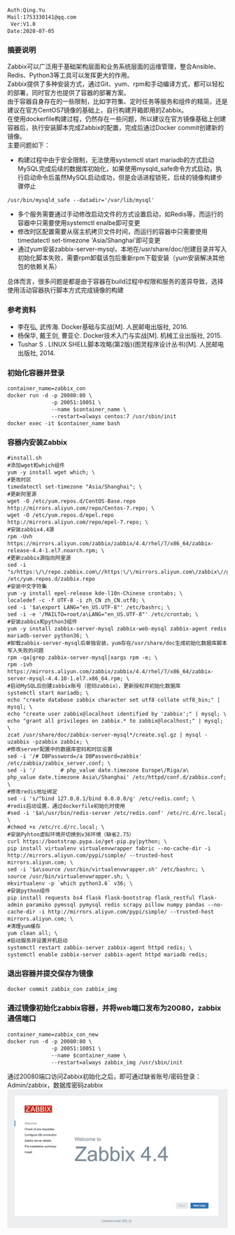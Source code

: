 ```shell
Auth:Qing.Yu
Mail:1753330141@qq.com
 Ver:V1.0
Date:2020-07-05
```
### 摘要说明
Zabbix可以广泛用于基础架构层面和业务系统层面的运维管理，整合Ansible、Redis、Python3等工具可以发挥更大的作用。  
Zabbix提供了多种安装方式，通过Git、yum、rpm和手动编译方式，都可以轻松的部署，同时官方也提供了容器的部署方案。  
由于容器自身存在的一些限制，比如字符集、定时任务等服务和组件的精简，还是建议在官方CentOS7镜像的基础上，自行构建开箱即用的Zabbix。  
在使用dockerfile构建过程，仍然存在一些问题，所以建议在官方镜像基础上创建容器后，执行安装脚本完成Zabbix的配置，完成后通过Docker commit创建新的镜像。  
主要问题如下：
- 构建过程中由于安全限制，无法使用systemctl start mariadb的方式启动MySQL完成后续的数据库初始化，如果使用mysqld_safe命令方式启动，执行启动命令后虽然MySQL启动成功，但是会话进程锁死，后续的镜像构建步骤停止
```shell
/usr/bin/mysqld_safe --datadir='/var/lib/mysql'
```
- 多个服务需要通过手动修改启动文件的方式设置启动，如Redis等，而运行的容器中只需要使用systemctl enalbe即可变更
- 修改时区配置需要从宿主机拷贝文件时间，而运行的容器中只需要使用timedatectl set-timezone 'Asia/Shanghai'即可变更
- 通过yum安装zabbix-server-mysql，本地在/usr/share/doc/创建目录并写入初始化脚本失败，需要rpm卸载该包后重新rpm下载安装（yum安装解决其他包的依赖关系）  

总体而言，很多问题是都是由于容器在build过程中权限和服务的差异导致，选择使用活动容器执行脚本方式完成镜像的构建

### 参考资料
- 李在弘, 武传海. Docker基础与实战[M]. 人民邮电出版社, 2016.
- 杨保华, 戴王剑, 曹亚仑. Docker技术入门与实战[M]. 机械工业出版社, 2015.
- Tushar S . LINUX SHELL脚本攻略(第2版)(图灵程序设计丛书)[M]. 人民邮电出版社, 2014.

### 初始化容器并登录
```shell
container_name=zabbix_con
docker run -d -p 20080:80 \
              -p 20051:10051 \
              --name $container_name \
              --restart=always centos:7 /usr/sbin/init 	
docker exec -it $container_name bash
```
### 容器内安装Zabbix
```shell
#install.sh
#添加wget和which组件
yum -y install wget which; \
#更改时区
timedatectl set-timezone "Asia/Shanghai"; \
#更新阿里源
wget -O /etc/yum.repos.d/CentOS-Base.repo http://mirrors.aliyun.com/repo/Centos-7.repo; \
wget -O /etc/yum.repos.d/epel.repo http://mirrors.aliyun.com/repo/epel-7.repo; \
#安装zabbix4.4源
rpm -Uvh https://mirrors.aliyun.com/zabbix/zabbix/4.4/rhel/7/x86_64/zabbix-release-4.4-1.el7.noarch.rpm; \
#更新zabbix源指向阿里源
sed -i "s/https:\/\/repo.zabbix.com\//https:\/\/mirrors.aliyun.com\/zabbix\//g" /etc/yum.repos.d/zabbix.repo
#安装中文字符集
yum -y install epel-release kde-l10n-Chinese crontabs; \
localedef -c -f UTF-8 -i zh_CN zh_CN.utf8; \
sed -i '$a\export LANG="en_US.UTF-8"' /etc/bashrc; \
sed -i -e '/MAILTO=root/a\LANG="en_US.UTF-8"' /etc/crontab; \
#安装zabbix和python3组件
yum -y install zabbix-server-mysql zabbix-web-mysql zabbix-agent redis mariadb-server python36; \
#卸载zabbix-server-mysql后单独安装，yum存在/usr/share/doc生成初始化数据库脚本写入失败的问题
rpm -qa|grep zabbix-server-mysql|xargs rpm -e; \
rpm -ivh https://mirrors.aliyun.com/zabbix/zabbix/4.4/rhel/7/x86_64/zabbix-server-mysql-4.4.10-1.el7.x86_64.rpm; \
#启动MySQL后创建zabbix账号（密码zabbix），更新授权并初始化数据库
systemctl start mariadb; \
echo "create database zabbix character set utf8 collate utf8_bin;" | mysql; \
echo "create user zabbix@localhost identified by 'zabbix';" | mysql; \
echo "grant all privileges on zabbix.* to zabbix@localhost;" | mysql; \
zcat /usr/share/doc/zabbix-server-mysql*/create.sql.gz | mysql -uzabbix -pzabbix zabbix; \
#修改server配置中的数据库密码和时区设置
sed -i '/# DBPassword=/a DBPassword=zabbix' /etc/zabbix/zabbix_server.conf; \
sed -i '/        # php_value date.timezone Europe\/Riga/a\        php_value date.timezone Asia\/Shanghai' /etc/httpd/conf.d/zabbix.conf; \
#修改redis地址绑定
sed -i 's/^bind 127.0.0.1/bind 0.0.0.0/g' /etc/redis.conf; \
#redis启动设置，通过dockerfile初始化时使用
#sed -i '$a\/usr/bin/redis-server /etc/redis.conf' /etc/rc.d/rc.local; \
#chmod +x /etc/rc.d/rc.local; \
#安装Pyhton虚拟环境并切换到v36环境（缺省2.75）
curl https://bootstrap.pypa.io/get-pip.py|python; \
pip install virtualenv virtualenvwrapper fabric --no-cache-dir -i http://mirrors.aliyun.com/pypi/simple/ --trusted-host mirrors.aliyun.com; \
sed -i '$a\source /usr/bin/virtualenvwrapper.sh' /etc/bashrc; \
source /usr/bin/virtualenvwrapper.sh; \
mkvirtualenv -p `which python3.6` v36; \
#安装python组件
pip install requests bs4 flask flask-bootstrap flask_restful flask-admin paramiko pymssql pymysql redis scrapy pillow numpy pandas --no-cache-dir -i http://mirrors.aliyun.com/pypi/simple/ --trusted-host mirrors.aliyun.com; \
#清理yum缓存
yum clean all; \
#启动服务并设置开机启动
systemctl restart zabbix-server zabbix-agent httpd redis; \
systemctl enable zabbix-server zabbix-agent httpd mariadb redis;
```
### 退出容器并提交保存为镜像
```shell
docker commit zabbix_con zabbix_img
```

### 通过镜像初始化zabbix容器，并将web端口发布为20080，zabbix通信端口
```shell
container_name=zabbix_con_new
docker run -d -p 20080:80 \
              -p 20051:10051 \
              --name $container_name \
              --restart=always zabbix_img /usr/sbin/init 	
```

通过20080端口访问Zabbix初始化之后，即可通过缺省账号/密码登录：Admin/zabbix，数据库密码zabbix
![Image text](https://github.com/QingYu2017/pic/blob/master/202007060001.png)
